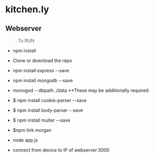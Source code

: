 # kitchen.ly 
## Webserver

> To RUN
 - npm install
 - Clone or download the repo
 - npm install express --save
 - npm install mongodb --save
 - monogod --dbpath ./data
 **These may be additionally required:
 - $ npm install cookie-parser --save
 - $ npm install body-parser --save
 - $ npm install multer --save
 - $npm link morgan
 
 - node app.js
 - connect from device to IP of webserver:3000

	
